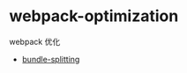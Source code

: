 # webpack-optimization

webpack 优化

- [bundle-splitting](https://github.com/DelBlank/webpack-optimization/tree/master/bundle-split)
